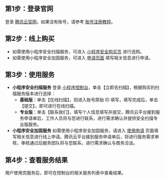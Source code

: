## 第1步：登录官网
登录 [腾讯云官网](https://console.cloud.tencent.com/)。如果没有账号，请参考 [账号注册教程](https://cloud.tencent.com/document/product/378/17985)。
## 第2步：线上购买
- 如需使用小程序安全扫描服务，可进入 [小程序安全购买页](https://buy.cloud.tencent.com/mmps?key=1) 进行选购。 
- 如需使用小程序安全加固服务，可进入 [申请页面](https://cloud.tencent.com/apply/p/9eehlmmlhvl) 填写相关信息进行申请。 

## 第3步：使用服务
- **小程序安全扫描服务**
登录 [小程序控制台](https://console.cloud.tencent.com/mmps)，单击【立即去扫描】，根据购买的扫描服务版本进行选择：
	- **基础版**：单击【在线扫描】，则进入账号原始 ID 填写，填写完成后，单击【提交】，即可进行在线扫描。
	- **专业版**：单击【联系我们】，填写个人信息填写并提交，腾讯云平台接到服务申请单后，工作人员将与您进行联系，进行需求确认并提供安全扫描专业版服务。
- **小程序安全加固服务**
如需使用小程序安全加固服务，请进入 [使用申请](https://cloud.tencent.com/apply/p/9eehlmmlhvl) 页面填写相关信息进行线上申请。腾讯云平台接到服务申请单后，将进行服务需求审核，审核通过后服务团队将与您联系，进行需求确认与商务洽谈。

## 第4步：查看服务结果
用户使用完服务后，即可在控制台的相关服务列表中查看结果。
